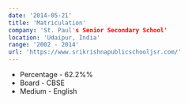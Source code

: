 ```yaml
---
date: '2014-05-21'
title: 'Matriculation'
company: 'St. Paul's Senior Secondary School'
location: 'Udaipur, India'
range: '2002 - 2014'
url: 'https://www.srikrishnapublicschooljsr.com/'
---
```


- Percentage - 62.2%%
- Board - CBSE
- Medium - English
